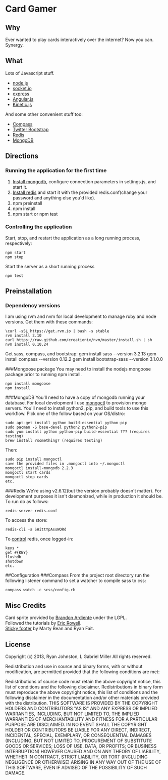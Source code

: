 # Card Gamer
## Why
Ever wanted to play cards interactively over the internet? Now you can. Synergy.
## What
Lots of Javascript stuff.
 * [node.js](http://www.nodejs.org)
 * [socket.io](http://www.socket.io)
 * [express](http://www.expressjs.com)
 * [Angular.js](http://angularjs.org)
 * [Kinetic.js](http://www.kineticjs.com/)

And some other convenient stuff too:
 * [Compass](http://www.compass-style.org/)
 * [Twitter Bootstrap](http://twitter.github.io/bootstrap)
 * [Redis](http://www.redis.io/)
 * [MongoDB](http://www.mongodb.org)

## Directions
### Running the application for the first time
1. [Install mongodb](#mongodb), configure connection parameters in settings.js, and start it.
2. [Install redis](#redis) and start it with the provided redis.conf(change your password and anything else you'd like).
3. npm preinstall
4. npm install
5. npm start or npm test

### Controlling the application
Start, stop, and restart the application as a long running process, respectively:

    npm start
    npm stop

Start the server as a short running process

    npm test

## Preinstallation
### Dependency versions
I am using rvm and nvm for local development to manage ruby and node versions. Get them with these commands:

    \curl -sSL https://get.rvm.io | bash -s stable
    rvm install 2.10
    curl https://raw.github.com/creationix/nvm/master/install.sh | sh
    nvm install 0.10.24

Get sass, compass, and bootstrap:
    gem install sass --version 3.2.13
    gem install compass --version 0.12.2
    gem install bootstrap-sass --version 3.1.0.0


###Mongoose package
You may need to install the nodejs mongoose package prior to running npm install.

    npm install mongoose
    npm install
    
###MongoDB
You'll need to have a copy of mongodb running your database. For local development I use [mongoctl](http://github.com/mongolab/mongoctl) to provision mongo servers. You'll need to install python2, pip, and build tools to use this workflow. Pick one of the follow based on your OS/distro:

    sudo apt-get install python build-essential python-pip
    sudo pacman -S base-devel python2 python2-pip
    sudo yum install python python-pip build-essential ??? (requires testing)
    brew install ?something? (requires testing)

Then:

    sudo pip install mongoctl
    save the provided files in .mongoctl into ~/.mongoctl
    mongoctl install-mongodb 2.2.3
    mongoctl start cards
    mongoctl stop cards
    etc.

###Redis
We're using v2.6.12(but the version probably doesn't matter). For development purposes it isn't daemonized, while in production it should be. To run do as follows:

    redis-server redis.conf

To access the store:

    redis-cli -a SHittYpAssWORd

To [control](http://redis.io/commands) redis, once logged-in:

    keys *
    get #{KEY}
    flushdb
    shutdown
    etc.

##Configuration
###Compass
From the project root directory run the following listener command to set a watcher to compile sass to css:

    compass watch -c scss/config.rb

## Misc Credits
Card sprite provided by [Brandon Ardiente](http://ardisoft.net/svg-z-cards/) under the LGPL.  
Followed the tutorials by [Eric Rowell](http://www.html5canvastutorials.com/kineticjs/html5-canvas-events-tutorials-introduction-with-kineticjs/).  
[Sticky footer](http://twitter.github.io/bootstrap/examples/sticky-footer.html) by Marty Bean and Ryan Fait.

## License
Copyright (c) 2013, Ryan Johnston, L Gabriel Miller
All rights reserved.

Redistribution and use in source and binary forms, with or without modification, are permitted provided that the following conditions are met:

Redistributions of source code must retain the above copyright notice, this list of conditions and the following disclaimer.
Redistributions in binary form must reproduce the above copyright notice, this list of conditions and the following disclaimer in the documentation and/or other materials provided with the distribution.
THIS SOFTWARE IS PROVIDED BY THE COPYRIGHT HOLDERS AND CONTRIBUTORS "AS IS" AND ANY EXPRESS OR IMPLIED WARRANTIES, INCLUDING, BUT NOT LIMITED TO, THE IMPLIED WARRANTIES OF MERCHANTABILITY AND FITNESS FOR A PARTICULAR PURPOSE ARE DISCLAIMED. IN NO EVENT SHALL THE COPYRIGHT HOLDER OR CONTRIBUTORS BE LIABLE FOR ANY DIRECT, INDIRECT, INCIDENTAL, SPECIAL, EXEMPLARY, OR CONSEQUENTIAL DAMAGES (INCLUDING, BUT NOT LIMITED TO, PROCUREMENT OF SUBSTITUTE GOODS OR SERVICES; LOSS OF USE, DATA, OR PROFITS; OR BUSINESS INTERRUPTION) HOWEVER CAUSED AND ON ANY THEORY OF LIABILITY, WHETHER IN CONTRACT, STRICT LIABILITY, OR TORT (INCLUDING NEGLIGENCE OR OTHERWISE) ARISING IN ANY WAY OUT OF THE USE OF THIS SOFTWARE, EVEN IF ADVISED OF THE POSSIBILITY OF SUCH DAMAGE.

